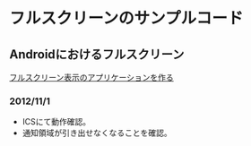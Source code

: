 # フルスクリーンのサンプルコード

## Androidにおけるフルスクリーン

[フルスクリーン表示のアプリケーションを作る](http://techbooster.jpn.org/andriod/application/7168/)

### 2012/11/1

- ICSにて動作確認。
- 通知領域が引き出せなくなることを確認。
